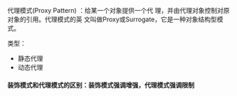 代理模式(Proxy Pattern) ：给某一个对象提供一个代 理，并由代理对象控制对原对象的引用。代理模式的英 文叫做Proxy或Surrogate，它是一种对象结构型模式。

类型：
- 静态代理
- 动态代理


#### 装饰模式和代理模式的区别：装饰模式强调增强，代理模式强调限制
